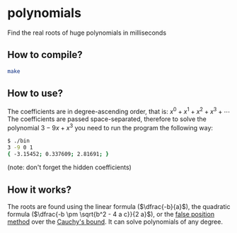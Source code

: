 # polynomials

Find the real roots of huge polynomials in milliseconds

## How to compile?

```sh
make
```

## How to use?

The coefficients are in degree-ascending order, that is: $x^0 + x^1 + x^2 + x^3 + \cdots$  
The coefficients are passed space-separated, therefore to solve the polynomial $3 - 9x + x^3$ you need to run the program the following way:
```sh
$ ./bin
3 -9 0 1
{ -3.15452; 0.337609; 2.81691; }
```

(note: don't forget the hidden coefficients)

## How it works?

The roots are found using the linear formula ($\dfrac{-b}{a}$), the quadratic formula ($\dfrac{-b \pm \sqrt{b^2 - 4 a c}}{2 a}$), or the [false position method](https://en.wikipedia.org/wiki/Regula_falsi) over the [Cauchy's bound](https://en.wikipedia.org/wiki/Geometrical_properties_of_polynomial_roots#Lagrange's_and_Cauchy's_bounds). It can solve polynomials of any degree.
